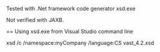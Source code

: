 Tested with .Net framework code generator xsd.exe

Not verified with JAXB.


== Using xsd.exe from Visual Studio command line

xsd /c /namespace:myCompany /language:CS vast_4.2.xsd

